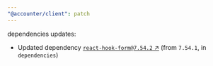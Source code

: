 ```yaml
---
"@accounter/client": patch
---
```

dependencies updates:
  - Updated dependency [`react-hook-form@7.54.2` ↗︎](https://www.npmjs.com/package/react-hook-form/v/7.54.2) (from `7.54.1`, in `dependencies`)
